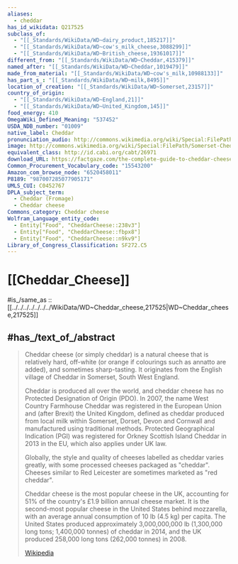 ```yaml
---
aliases:
  - cheddar
has_id_wikidata: Q217525
subclass_of:
  - "[[_Standards/WikiData/WD~dairy_product,185217]]"
  - "[[_Standards/WikiData/WD~cow's_milk_cheese,3088299]]"
  - "[[_Standards/WikiData/WD~British_cheese,19361017]]"
different_from: "[[_Standards/WikiData/WD~Cheddar,415379]]"
named_after: "[[_Standards/WikiData/WD~Cheddar,1019479]]"
made_from_material: "[[_Standards/WikiData/WD~cow's_milk,10988133]]"
has_part_s_: "[[_Standards/WikiData/WD~milk,8495]]"
location_of_creation: "[[_Standards/WikiData/WD~Somerset,23157]]"
country_of_origin:
  - "[[_Standards/WikiData/WD~England,21]]"
  - "[[_Standards/WikiData/WD~United_Kingdom,145]]"
food_energy: 410
OmegaWiki_Defined_Meaning: "537452"
USDA_NDB_number: "01009"
native_label: Cheddar
pronunciation_audio: http://commons.wikimedia.org/wiki/Special:FilePath/LL-Q8752%20%28eus%29-Xabier%20Ca%C3%B1as-Cheddar%20gazta.wav
image: http://commons.wikimedia.org/wiki/Special:FilePath/Somerset-Cheddar.jpg
equivalent_class: http://id.cabi.org/cabt/26971
download_URL: https://factgaze.com/the-complete-guide-to-cheddar-cheese/
Common_Procurement_Vocabulary_code: "15543200"
Amazon_com_browse_node: "6520458011"
P8189: "987007285077905171"
UMLS_CUI: C0452767
DPLA_subject_term:
  - Cheddar (Fromage)
  - Cheddar cheese
Commons_category: Cheddar cheese
Wolfram_Language_entity_code:
  - Entity["Food", "CheddarCheese::238v3"]
  - Entity["Food", "CheddarCheese::fbpx8"]
  - Entity["Food", "CheddarCheese::n9kv9"]
Library_of_Congress_Classification: SF272.C5
---
```


# [[Cheddar_Cheese]] 

#is_/same_as :: [[../../../../../../../WikiData/WD~Cheddar_cheese,217525|WD~Cheddar_cheese,217525]] 

## #has_/text_of_/abstract 

> Cheddar cheese (or simply cheddar) is a natural cheese that is relatively hard, 
> off-white (or orange if colourings such as annatto are added), and sometimes sharp-tasting. 
> It originates from the English village of Cheddar in Somerset, South West England.
>
> Cheddar is produced all over the world, and cheddar cheese has no Protected Designation of Origin (PDO). In 2007, the name West Country Farmhouse Cheddar was registered in the European Union and (after Brexit) the United Kingdom, defined as cheddar produced from local milk within Somerset, Dorset, Devon and Cornwall and manufactured using traditional methods. Protected Geographical Indication (PGI) was registered for Orkney Scottish Island Cheddar in 2013 in the EU, which also applies under UK law.
>
> Globally, the style and quality of cheeses labelled as cheddar varies greatly, with some processed cheeses packaged as "cheddar". Cheeses similar to Red Leicester are sometimes marketed as "red cheddar".
>
> Cheddar cheese is the most popular cheese in the UK, accounting for 51% of the country's £1.9 billion annual cheese market. It is the second-most popular cheese in the United States behind mozzarella, with an average annual consumption of 10 lb (4.5 kg) per capita. The United States produced approximately 3,000,000,000 lb (1,300,000 long tons; 1,400,000 tonnes) of cheddar  in 2014, and the UK produced 258,000 long tons (262,000 tonnes) in 2008.
>
> [Wikipedia](https://en.wikipedia.org/wiki/Cheddar%20cheese) 

